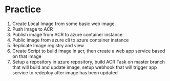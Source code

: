 # Practice

1) Create Local Image from some basic web image.
2) Push image to ACR
3) Publish image from ACR to azure container instance
4) Public image from azure cli to azure container instance
5) Replicate Image registry and view
6) Create Script to build image in acr, then create a web app service based on that image
7) Setup a repository in azure repository, build ACR Task on master branch that will build and update image, setup webhook that will trigger app service to redeploy after image has been updated

